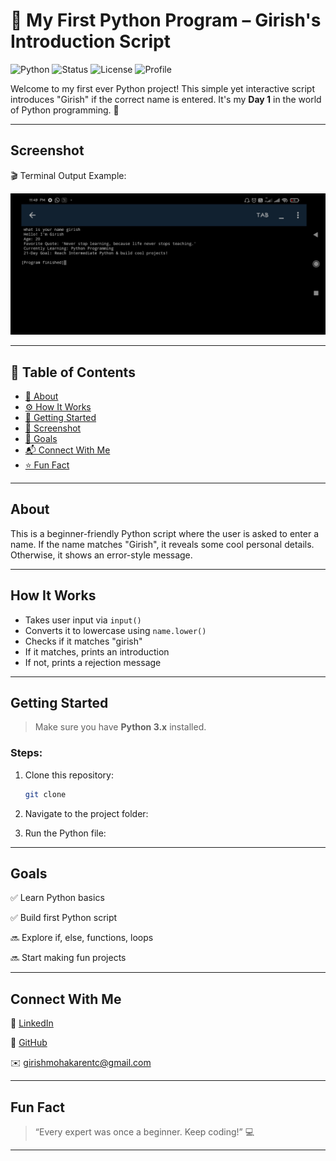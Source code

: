 # 🚀 My First Python Program – Girish's Introduction Script

![Python](https://img.shields.io/badge/Python-3.10-blue?logo=python)
![Status](https://img.shields.io/badge/Status-Day%201%20Complete-success)
![License](https://img.shields.io/badge/License-MIT-brightgreen)
![Profile](https://img.shields.io/badge/Made%20by-Girish-orange)

Welcome to my first ever Python project! This simple yet interactive script introduces "Girish" if the correct name is entered. It's my **Day 1** in the world of Python programming. 🐍

---

## Screenshot

🎬 Terminal Output Example:

![screenshot](Screenshot_2025-06-20-23-49-28-138_ru.iiec.pydroid3.jpg)

---

## 🧭 Table of Contents

- [📌 About](#about)
- [⚙️ How It Works](#how-it-works)
- [🚀 Getting Started](#getting-started)
- [📸 Screenshot](#screenshot)
- [🎯 Goals](#goals)
- [📬 Connect With Me](#connect-with-me)
- [⭐ Fun Fact](#fun-fact)

---

## About

This is a beginner-friendly Python script where the user is asked to enter a name. If the name matches "Girish", it reveals some cool personal details. Otherwise, it shows an error-style message.

---

## How It Works

- Takes user input via `input()`
- Converts it to lowercase using `name.lower()`
- Checks if it matches "girish"
- If it matches, prints an introduction
- If not, prints a rejection message

---

## Getting Started

> Make sure you have **Python 3.x** installed.

###  Steps:

1. Clone this repository:
   ```bash
   git clone
   ```

2. Navigate to the project folder:

3. Run the Python file:

---

## Goals

✅ Learn Python basics

✅ Build first Python script

🔜 Explore if, else, functions, loops

🔜 Start making fun projects



---

##  Connect With Me

🔗 [LinkedIn]()

🐙 [GitHub]()

✉️ girishmohakarentc@gmail.com



---

## Fun Fact

> “Every expert was once a beginner. Keep coding!” 💻



---
